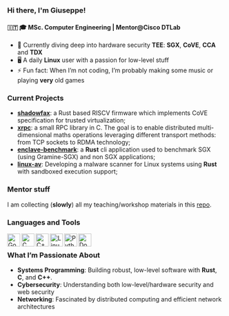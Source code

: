 ### Hi there, I'm Giuseppe!
#### 🇮🇹 🎓 MSc. Computer Engineering | Mentor@Cisco DTLab

- 🌱 Currently diving deep into hardware security **TEE**: **SGX**, **CoVE**, **CCA** and **TDX**
- 🖥️ A daily **Linux** user with a passion for low-level stuff
- ⚡ Fun fact: When I’m not coding, I’m probably making some music or playing **very** old games

### Current Projects
- **[shadowfax](https://github.com/HiSA-Team/shadowfax)**: a Rust based RISCV firmware which implements CoVE specification for trusted virtualization;
- **[xrpc](https://github.com/alarmfox/xrpc)**: a small RPC library in C. The goal is to enable distributed multi-dimensional maths operations leveraging different transport methods: from TCP sockets to RDMA technology;
- **[enclave-benchmark](https://github.com/alarmfox/enclave-benchmark)**: a **Rust** cli application used to benchmark SGX (using Gramine-SGX) and non SGX applications;
- **[linux-av](https://github.com/alarmfox/linux-av)**: Developing a malware scanner for Linux systems using **Rust** with sandboxed execution support;

### Mentor stuff
I am collecting (**slowly**) all my teaching/workshop materials in this [repo](https://github.com/alarmfox/dtlab).

### Languages and Tools
<img align="left" alt="Go" width="30px" src="https://user-images.githubusercontent.com/3613230/41752586-476b0b24-7596-11e8-95fe-8fd3faa21e8a.png"/>
<img align="left" alt="C" width="30px" src="https://user-images.githubusercontent.com/42747200/46140125-da084900-c26d-11e8-8ea7-c45ae6306309.png"/>
<img align="left" alt="C++" width="30px" src="https://cdn.iconscout.com/icon/free/png-512/c-programming-569564.png"/>
<img align="left" alt="Linux" width="30px" src="https://github.com/marwin1991/profile-technology-icons/assets/76662862/2481dc48-be6b-4ebb-9e8c-3b957efe69fa"/>
<img align="left" alt="Python" width="30px" src="https://user-images.githubusercontent.com/25181517/183423507-c056a6f9-1ba8-4312-a350-19bcbc5a8697.png"/>
<img align="left" alt="Docker" width="30px" src="https://cdn.iconscout.com/icon/free/png-256/docker-11-1175228.png"/>

<br />

### What I’m Passionate About
- **Systems Programming**: Building robust, low-level software with **Rust**, **C**, and **C++**.
- **Cybersecurity**: Understanding both low-level/hardware security and web security
- **Networking**: Fascinated by distributed computing and efficient network architectures
